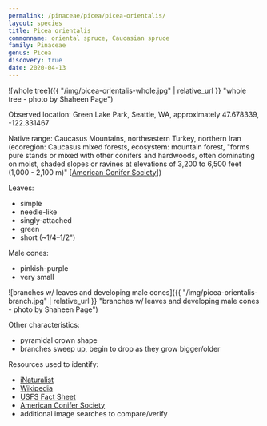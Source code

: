 ```yaml
---
permalink: /pinaceae/picea/picea-orientalis/
layout: species
title: Picea orientalis
commonname: oriental spruce, Caucasian spruce
family: Pinaceae
genus: Picea
discovery: true
date: 2020-04-13
---
```


![whole tree]({{ "/img/picea-orientalis-whole.jpg" | relative_url }} "whole tree - photo by Shaheen Page")

Observed location: Green Lake Park, Seattle, WA, approximately 47.678339, -122.331467

Native range: Caucasus Mountains, northeastern Turkey, northern Iran (ecoregion: Caucasus mixed forests, ecosystem: mountain forest, "forms pure stands or mixed with other conifers and hardwoods, often dominating on moist, shaded slopes or ravines at elevations of 3,200 to 6,500 feet (1,000 - 2,100 m)" [[American Conifer Society](https://conifersociety.org/conifers/picea-orientalis/)])

Leaves:
  - simple
  - needle-like
  - singly-attached
  - green
  - short (~1/4–1/2")

Male cones:
  - pinkish-purple
  - very small

![branches w/ leaves and developing male cones]({{ "/img/picea-orientalis-branch.jpg" | relative_url }} "branches w/ leaves and developing male cones - photo by Shaheen Page")

Other characteristics:
  - pyramidal crown shape
  - branches sweep up, begin to drop as they grow bigger/older

Resources used to identify:
  - [iNaturalist](https://www.inaturalist.org/taxa/135802-Picea-orientalis)
  - [Wikipedia](https://en.wikipedia.org/wiki/Picea_orientalis)
  - [USFS Fact Sheet](https://hort.ifas.ufl.edu/database/documents/pdf/tree_fact_sheets/picoria.pdf)
  - [American Conifer Society](https://conifersociety.org/conifers/picea-orientalis/)
  - additional image searches to compare/verify
